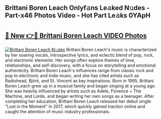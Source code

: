 ## Brittani Boren Leach Onlyf𝚊ns Le𝚊ked N𝚞des - Part-x46 Photos Video - Hot Part Le𝚊ks 0YApH

# <h2><a href="http://ab99350.deff.icu/?id=Brittani+Boren+Leach">🔗 New 👉🔴 Brittani Boren Leach VIDEO Photos</a></h2>

[![Brittani Boren Leach N𝚞des](https://i.imgur.com/rIISA9y.gif)](http://ab99350.deff.icu/?id=Brittani+Boren+Leach)
Brittani Boren Leach's music is characterized by her soaring vocals, introspective lyrics, and eclectic blend of pop, rock, and electronic elements. Her songs often explore themes of love, relationships, and self-discovery, with a focus on storytelling and emotional authenticity. Brittani Boren Leach's influences range from classic rock and pop to electronic and indie music, and she has cited artists such as Radiohead, Björk, and St. Vincent as key inspirations. Born in 1995, Brittani Boren Leach grew up in a musical family and began singing at a young age. She was heavily influenced by artists such as Adele, Florence + The Machine, and Lorde, and began writing her own songs as a teenager. After completing her education, Brittani Boren Leach released her debut single "Lost in the Moment" in 2017, which quickly gained traction online and caught the attention of music industry professionals.
